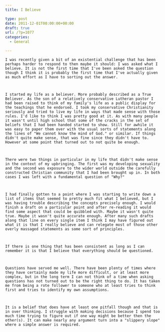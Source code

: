 ```yaml
---
title: I Believe

type: post
date: 2011-12-01T00:00:00+00:00
draft: true
url: /?p=1077
categories:
  - General

---
```

    I was recently given a bit of an existential challenge that has been perhaps harder to respond to then maybe it should: I was asked what I believe. It is not the first time that I've been asked the question though I think it is probably the first time that I've actually given as much effort as I have to sorting out the answer.
  
  
  
    I started my life as a believer. More probably described as a True Believer. As the son of a relatively conservative Lutheran pastor I had been raised to think of my family's life as a public display for the teachings that he endorsed. I took my conservative Christianity seriously and tried to live my life in ways that made sense with those rules. I'd like to think I was pretty good at it. As with many people it wasn't until high school that some of the cracks in the set of beliefs that I had been handed started to show. Still for awhile it was easy to paper them over with the usual sorts of statements along the lines of "We cannot know the mind of God." or similar. If things didn't quite make sense, that was fine since they didn't have to. However at some point that turned out to not quite be enough.
  
  
  
    There were two things in particular in my life that didn't make sense in the context of my upbringing. The first was my developing sexuality and the second was exposure to the wider world outside the carefully constructed Christian community that I had been brought up in. In both cases I was left with a fundamental question of "Why?"
  
  
  
    I had finally gotten to a point where I was starting to write down a list of items that seemed to pretty much fit what I believed, but I was having trouble describing the concepts precisely enough. I would finish a draft on a particular point and after re-reading it would find some aspect that could be quibbled with. Maybe it wasn't quite true. Maybe it wasn't quite accurate enough. After many such drafts along that line on every single item I think I may have figured out what it is that I really believe and can relegate most of those other overly massaged statements as some sort of principles.
  
  
  
    If there is one thing that has been consistent as long as I can remember it is that I believe that everything should be questioned.
  
  
  
    Questions have served me well. There have been plenty of times where they have certainly made my life more difficult, or at least more complex, but in the long term I can not think of a time when asking questions has not turned out to be the right thing to do. It has taken me from being a rote follower to someone who at least tries to think first and tries to identify my own assumptions.
  
  
  
    It is a belief that does have at least one pitfall though and that is in over thinking. I struggle with making decisions because I spend too much time trying to figure out if one way might be better then the other(s). It can make nearly any argument turn into a "slippery slope" where a simple answer is required.
  
